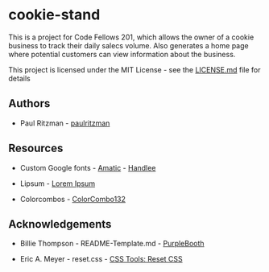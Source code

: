 # cookie-stand

This is a project for Code Fellows 201, which allows the owner of a cookie business to track their daily salecs volume. Also generates a home page where potential customers can view information about the business.

This project is licensed under the MIT License - see the [LICENSE.md](https://github.com/paulritzman/about-me/blob/master/LICENSE) file for details

## Authors

* Paul Ritzman - [paulritzman](https://github.com/paulritzman)

## Resources

* Custom Google fonts - [Amatic](https://fonts.googleapis.com/css?family=Amatic+SC:400,700)
                      - [Handlee](https://fonts.googleapis.com/css?family=Handlee)
                      
* Lipsum - [Lorem Ipsum](https://www.lipsum.com/)

* Colorcombos - [ColorCombo132](https://www.colorcombos.com/color-schemes/132/ColorCombo132.html)

## Acknowledgements

* Billie Thompson - README-Template.md - [PurpleBooth](https://gist.github.com/PurpleBooth/109311bb0361f32d87a2)

* Eric A. Meyer - reset.css - [CSS Tools: Reset CSS](https://meyerweb.com/eric/tools/css/reset/)